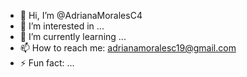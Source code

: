 - 👋 Hi, I’m @AdrianaMoralesC4
- 👀 I’m interested in ...
- 🌱 I’m currently learning ...
- 📫 How to reach me: adrianamoralesc19@gmail.com
- ⚡ Fun fact: ...

<!---
AdrianaMoralesC4/AdrianaMoralesC4 is a ✨ special ✨ repository because its `README.md` (this file) appears on your GitHub profile.
You can click the Preview link to take a look at your changes.
--->
